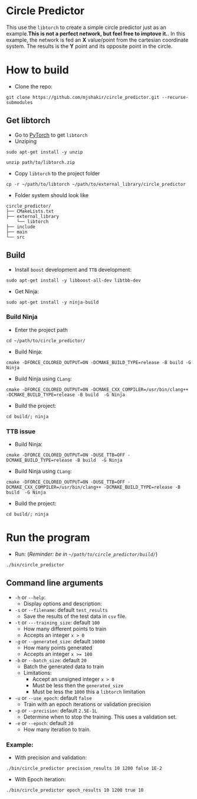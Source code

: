 # Circle Predictor
This use the ```libtorch``` to create a simple circle predictor just as an example.**This is not a perfect network, but feel free to imptove it.**.
In this example, the network is fed an **X** value/point from the cartesian coordinate system. The results is the **Y** point and its opposite point in the circle.  

# How to build
- Clone the repo: 
```
git clone https://github.com/mjshakir/circle_predictor.git --recurse-submodules
```

## Get libtorch
- Go to [PyTorch](https://pytorch.org/) to get ```libtorch```
- Unziping 
```
sudo apt-get install -y unzip 
```
```
unzip path/to/libtorch.zip
```
- Copy ```libtorch``` to the project folder 
```
cp -r ~/path/to/libtorch ~/path/to/external_library/circle_predictor
```
- Folder system should look like 
```
circle_predictor/
├── CMakeLists.txt
├── external_library
    └── libtorch
├── include
├── main
└── src
``` 
## Build
- Install ```boost``` development and ```TTB``` development:
```
sudo apt-get install -y libboost-all-dev libtbb-dev
```
- Get Ninja: 
```
sudo apt-get install -y ninja-build
```
### Build Ninja
- Enter the project path
```
cd ~/path/to/circle_predictor/
```
- Build Ninja: 
```
cmake -DFORCE_COLORED_OUTPUT=ON -DCMAKE_BUILD_TYPE=release -B build -G Ninja
```
  - Build Ninja using ```CLang```:
```
cmake -DFORCE_COLORED_OUTPUT=ON -DCMAKE_CXX_COMPILER=/usr/bin/clang++ -DCMAKE_BUILD_TYPE=release -B build  -G Ninja
```  
- Build the project: 
```
cd build/; ninja
```
### TTB issue
- Build Ninja: 
```
cmake -DFORCE_COLORED_OUTPUT=ON -DUSE_TTB=OFF -DCMAKE_BUILD_TYPE=release -B build  -G Ninja
```
  - Build Ninja using ```CLang```:
```
cmake -DFORCE_COLORED_OUTPUT=ON -DUSE_TTB=OFF -DCMAKE_CXX_COMPILER=/usr/bin/clang++ -DCMAKE_BUILD_TYPE=release -B build  -G Ninja
```  
- Build the project: 
```
cd build/; ninja
```
# Run the program
- Run: (*Reminder: be in ```~/path/to/circle_predictor/build/```*) 
```
./bin/circle_predictor
```
## Command line arguments
- ```-h``` or ```--help```: 
  - Display options and description:
- ```-s``` or ```--filename```: default ```test_results```
  - Save the results of the test data in ```csv``` file.
- ```-t``` or ```---training_size```: default ```100```
  - How many different points to train
  - Accepts an integer ```x > 0```
- ```-g``` or ```--generated_size```: default ```10000```
  - How many points generated
  - Accepts an integer ```x >= 100```
- ```-b``` or ```--batch_size```: default ```20```
  - Batch the generated data to train 
  - Limitations:
    - Accept an unsigned integer ```x > 0```
    - Must be less then the ```generated_size```
    - Must be less the ```1000``` this a ```libtorch``` limitation
- ```-u``` or ```--use_epoch```: default ```false```
  - Train with an epoch iterations or validation precision
- ```-p``` or ```--precision```: default ```2.5E-1L``` 
  - Determine when to stop the training. This uses a validation set.
- ```-e``` or ```--epoch```: default ```20```
  - How many iteration to train.

### Example: 
- With precision and validation:
``` 
./bin/circle_predictor precision_results 10 1200 false 1E-2
```
- With Epoch iteration:
``` 
./bin/circle_predictor epoch_results 10 1200 true 10
```
